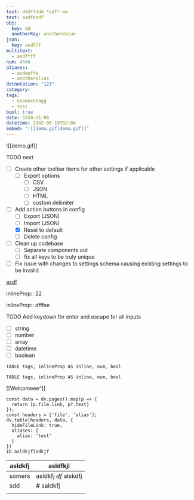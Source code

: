 ```yaml
---
test: dddffddd *sdf* ww
text: asdfasdf
obj:
  key: dd
  anotherKey: anotherValue
json:
  key: asdlff
multitext:
  - asdffff
num: 4566
aliases:
  - asdeeffe
  - anotheralias
dotnotation: "123"
category: 
tags:
  - onemoretagg
  - test
bool: true
date: 5550-11-06
datetime: 2302-06-19T02:08
embed: "![[demo.gif|demo.gif]]"
---
```



![[demo.gif]]



TODO next
- [ ] Create other toolbar items for other settings if applicable
	- [ ] Export options
		- [ ] CSV
		- [ ] JSON
		- [ ] HTML
		- [ ] custom delimiter
- [ ] Add action buttons in config
	- [ ] Export (JSON)
	- [ ] Import (JSON)
	- [x] Reset to default
	- [ ] Delete config
- [ ] Clean up codebase
	- [ ] Separate components out
	- [ ] fix all keys to be truly unique
- [ ] Fix issue with changes to settings schema causing existing settings to be invalid

[asdf](https://)

inlineProp:: 22

inlineProp:: dfffee

TODO Add keydown for enter and escape for all inputs
- [ ] string
- [ ] number
- [ ] array
- [ ] datetime
- [ ] boolean

```dataedit
TABLE tags, inlineProp AS inline, num, bool
```

```dataedit
TABLE tags, inlineProp AS inline, num, bool
```


[[Welcomeee^]]


```dataedit
const data = dv.pages().map(p => {
  return [p.file.link, p?.test]
});
const headers = ['file', 'alias'];
dv.table(headers, data, {
  hideFileLink: true,
  aliases: {
    alias: 'test'
  }
})
ID asldkjflsdkjf
```

| asldkfj | asldfkjl                |
| ------- | ----------------------- |
| somers  | asldkfj *df*    alskdfj |
| sdd     | # saldkfj               |
|         |                         |